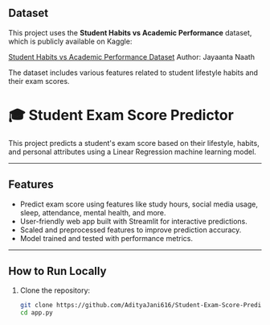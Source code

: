## Dataset

This project uses the **Student Habits vs Academic Performance** dataset, which is publicly available on Kaggle:

[Student Habits vs Academic Performance Dataset](https://www.kaggle.com/datasets/jayaantanaath/student-habits-vs-academic-performance)
Author: Jayaanta Naath

The dataset includes various features related to student lifestyle habits and their exam scores.

# 🎓 Student Exam Score Predictor

This project predicts a student's exam score based on their lifestyle, habits, and personal attributes using a Linear Regression machine learning model.

---

## Features

- Predict exam score using features like study hours, social media usage, sleep, attendance, mental health, and more.
- User-friendly web app built with Streamlit for interactive predictions.
- Scaled and preprocessed features to improve prediction accuracy.
- Model trained and tested with performance metrics.

---

## How to Run Locally

1. Clone the repository:

   ```bash
   git clone https://github.com/AdityaJani616/Student-Exam-Score-Predictor.git
   cd app.py
   
